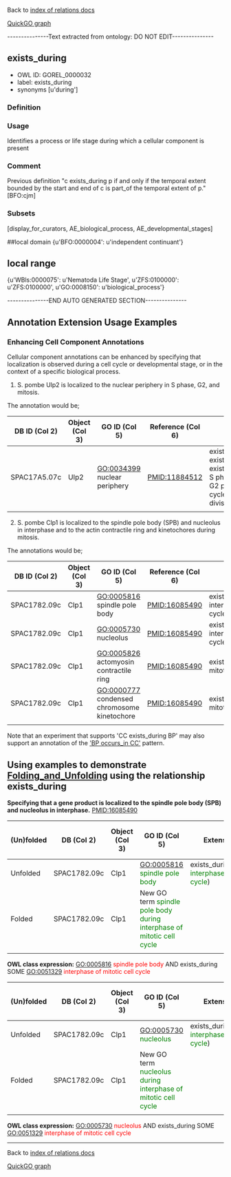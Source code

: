 Back to [index of relations docs](https://github.com/geneontology/annotation_extensions/tree/master/doc)

[QuickGO graph](www.ebi.ac.uk/QuickGO/AnnotationExtensionRelations.html)

---------------Text extracted from ontology: DO NOT EDIT---------------

## exists_during
* OWL ID: GOREL_0000032
* label: exists_during
* synonyms
[u'during']

### Definition


### Usage
Identifies a process or life stage during which a cellular component is present

### Comment
Previous definition "c exists_during p if and only if the temporal extent bounded by the start and end of c is part_of the temporal extent of p." [BFO:cjm]

### Subsets
[display_for_curators, AE_biological_process, AE_developmental_stages]

##local domain
{u'BFO:0000004': u'independent continuant'}

## local range
{u'WBls:0000075': u'Nematoda Life Stage', u'ZFS:0100000': u'ZFS:0100000', u'GO:0008150': u'biological_process'}

---------------END AUTO GENERATED SECTION---------------


Annotation Extension Usage Examples
-----------------------------------

### Enhancing Cell Component Annotations

Cellular component annotations can be enhanced by specifying that localization is observed during a cell cycle or developmental stage, or in the context of a specific biological process.

1. S. pombe Ulp2 is localized to the nuclear periphery in S phase, G2, and mitosis.
 
The annotation would be;

| DB ID (Col 2) | Object (Col 3) | GO ID (Col 5) | Reference (Col 6) | Extension (Col 16)   |
|------------|----------------|---------------|-------------------|----------------------|
| SPAC17A5.07c     | Ulp2           | <GO:0034399> nuclear periphery | <PMID:11884512>   | exists\_during(GO:0000084)\| exists\_during(GO:0000085)\| exists\_during(GO:0007067)  S phase of mitotic cell cycle, G2 phase of mitotic cell cycle, mitotic nuclear division |
||

2. S. pombe Clp1 is localized to the spindle pole body (SPB) and nucleolus in interphase and to the actin contractile ring and kinetochores during mitosis.

The annotations would be;

| DB ID (Col 2) | Object (Col 3) | GO ID (Col 5) | Reference (Col 6) | Extension (Col 16)   |
|------------|----------------|---------------|-------------------|----------------------|
| SPAC1782.09c     | Clp1           | <GO:0005816> spindle pole body | <PMID:16085490>   | exists\_during(GO:0051329) interphase of mitotic cell cycle |
| SPAC1782.09c     | Clp1           | <GO:0005730> nucleolus | <PMID:16085490>   | exists\_during(GO:0051329) interphase of mitotic cell cycle |
| SPAC1782.09c     | Clp1           | <GO:0005826> actomyosin contractile ring | <PMID:16085490>   | exists\_during(GO:0007067) mitotic nuclear division |
| SPAC1782.09c     | Clp1           | <GO:0000777> condensed chromosome kinetochore | <PMID:16085490>   | exists\_during(GO:0007067) mitotic nuclear division |
||

Note that an experiment that supports 'CC exists\_during BP' may also support an annotation of the ['BP occurs\_in CC'](https://github.com/geneontology/annotation_extensions/blob/master/doc/occurs_in.md#specifying-the-subcellular-location-in-which-a-process-happens) pattern.

Using examples to demonstrate [Folding\_and\_Unfolding](http://wiki.geneontology.org/index.php/Folding_and_Unfolding) using the relationship exists\_during
-------------------------------------------------------------------------------------------------------------------------------

**Specifying that a gene product is localized to the spindle pole body (SPB) and nucleolus in interphase.** <PMID:16085490>

| (Un)folded | DB (Col 2)   | Object (Col 3) | GO ID (Col 5)                                                                                          | Extension (Col 16)                                                                           | Parent terms for new folded GO term                                 |
|-----------------|--------------|----------------|--------------------------------------------------------------------------------------------------------|---------------------------------------------------------------------------------|---------------------------------------------------------------------|
| Unfolded        | SPAC1782.09c | Clp1           | <GO:0005816> <span style="color:green">spindle pole body</span>                                        | exists\_during(GO:0051329 <span style="color:green">interphase of mitotic cell cycle</span>) |                                                                     |
| Folded          | SPAC1782.09c | Clp1           | New GO term <span style="color:green">spindle pole body during interphase of mitotic cell cycle</span> |                                                                                             | is\_a <GO:0005816> <span style="color:red">spindle pole body</span> |
||

**OWL class expression:** <GO:0005816> <span style="color:red">spindle pole body</span> AND exists\_during SOME <GO:0051329> <span style="color:red">interphase of mitotic cell cycle</span>

| (Un)folded | DB (Col 2)   | Object (Col 3) | GO ID (Col 5)                                                                                  | Extension (Col 16)| Parent terms for new folded GO term                         |
|-----------------|--------------|----------------|------------------------------------------------------------------------------------------------|----------------------------------------------------------------------------------------------|-------------------------------------------------------------|
| Unfolded        | SPAC1782.09c | Clp1           | <GO:0005730> <span style="color:green">nucleolus</span>                                        | exists\_during(GO:0051329 <span style="color:green">interphase of mitotic cell cycle</span>) |                                                             |
| Folded          | SPAC1782.09c | Clp1           | New GO term <span style="color:green">nucleolus during interphase of mitotic cell cycle</span> |                                                                                               | is\_a <GO:0005730> <span style="color:red">nucleolus</span> |
||

**OWL class expression:** <GO:0005730> <span style="color:red">nucleolus</span> AND exists\_during SOME <GO:0051329> <span style="color:red">interphase of mitotic cell cycle</span>

------------------------------------------------------------------------

Back to [index of relations docs](https://github.com/geneontology/annotation_extensions/tree/master/doc)

[QuickGO graph](www.ebi.ac.uk/QuickGO/AnnotationExtensionRelations.html)
